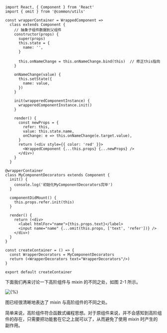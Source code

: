```
import React, { Component } from 'React'
import { omit } from '@common/utils'

const wrapperContainer = WrappedComponent =>
  class extends Component {
    // 抽象子组件数据到父组件
    constructor(props) {
      super(props)
      this.state = {
        name: '',
      }

      this.onNameChange = this.onNameChange.bind(this)  // 修正this指向
    }

    onNameChange(value) {
      this.setState({
        name: value,
      })
    }

    init(wrapperedComponentInstance) {
      wrapperedComponentInstance.init()
    }

    render() {
      const newProps = {
        refer: this,
        value: this.state.name,
        onChange: e => this.onNameChange(e.target.value),
      }
      return (<div style={{ color: 'red' }}>
        <WrappedComponent {...this.props} {...newProps} />
      </div>)
    }
  }

@wrapperContainer
class MyComponentDecorators extends Component {
  init() {
    console.log('初始化MyComponentDecorators完毕')
  }

  componentDidMount() {
    this.props.refer.init(this)
  }

  render() {
    return (<div>
      <label htmlFor="name">{this.props.text}</label>
      <input name="name" {...omit(this.props, ['text', 'refer'])} />
    </div>)
  }
}

const createContainer = () => {
  const WrapperDecorators = MyComponentDecorators
  return (<WrapperDecorators text="WrapperDecorators"/>)
}

export default createContainer
```

下面我们再来讨论一下高阶组件与 mixin 的不同之处，如图 2-1 所示。

<p><img src="http://www1.ituring.com.cn/figures/2017/ReactDeep/04.d02z.001.png" alt="{%}"></p>

图已经很清晰地表达了 mixin 与高阶组件的不同之处。

简单来说，高阶组件符合函数式编程思想。对于原组件来说，并不会感知到高阶组件的存在，只需要把功能套在它之上就可以了，从而避免了使用 mixin 时产生的副作用。